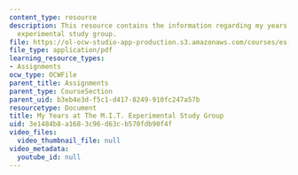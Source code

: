 ```yaml
---
content_type: resource
description: This resource contains the information regarding my years at the M.I.T.
  experimental study group.
file: https://ol-ocw-studio-app-production.s3.amazonaws.com/courses/es-291-learning-seminar-experiments-in-education-spring-2003/3e1484b8a1683c96d63cb570fdb90f4f_MITES_291S03_8.pdf
file_type: application/pdf
learning_resource_types:
- Assignments
ocw_type: OCWFile
parent_title: Assignments
parent_type: CourseSection
parent_uid: b3eb4e3d-f5c1-d417-8249-910fc247a57b
resourcetype: Document
title: My Years at The M.I.T. Experimental Study Group
uid: 3e1484b8-a168-3c96-d63c-b570fdb90f4f
video_files:
  video_thumbnail_file: null
video_metadata:
  youtube_id: null
---
```

